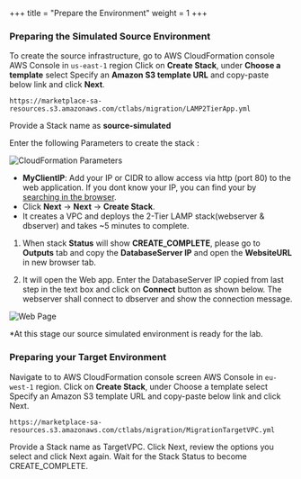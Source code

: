 +++
title = "Prepare the Environment"
weight = 1
+++

### Preparing the Simulated Source Environment

To create the source infrastructure, go to AWS CloudFormation console AWS Console in `us-east-1` region Click on **Create Stack**, under **Choose a template** select Specify an **Amazon S3 template URL** and copy-paste below link and click **Next**.

```
https://marketplace-sa-resources.s3.amazonaws.com/ctlabs/migration/LAMP2TierApp.yml
```

Provide a Stack name as **source-simulated**

Enter the following Parameters to create the stack :

![CloudFormation Parameters](/lab1/source-simulated-app.png?classes=shadow,border)

- **MyClientIP**: Add your IP or CIDR to allow access via http (port 80) to the web application.  If you dont know your IP, you can find your by [searching in the browser](https://www.google.com/search?q=what+is+my+ip). 
- Click **Next** → **Next** → **Create Stack**.
- It creates a VPC and deploys the 2-Tier LAMP stack(webserver & dbserver) and takes ~5 minutes to complete.

1. When stack **Status** will show **CREATE_COMPLETE**, please go to **Outputs** tab and copy the **DatabaseServer IP** and open the **WebsiteURL** in new browser tab.

2. It will open the Web app. Enter the DatabaseServer IP copied from last step in the text box and click on **Connect** button as shown below. The webserver shall connect to dbserver and show the connection message.

![Web Page](/lab1/DatabaseServerIP.png?classes=shadow,border)

*At this stage our source simulated environment is ready for the lab.

### Preparing your Target Environment

Navigate to to AWS CloudFormation console screen AWS Console in `eu-west-1` region. Click on **Create Stack**, under Choose a template select Specify an Amazon S3 template URL and copy-paste below link and click Next. 

`https://marketplace-sa-resources.s3.amazonaws.com/ctlabs/migration/MigrationTargetVPC.yml` 

Provide a Stack name as TargetVPC. Click Next, review the options you select and click Next again. Wait for the Stack Status to become CREATE_COMPLETE.